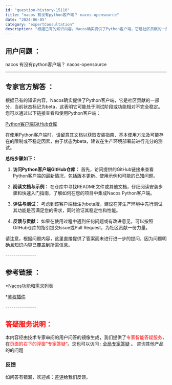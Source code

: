 ```yaml
---
id: "question-history-15110"
title: "nacos 有没有python客户端？ nacos-opensource"
date: "2024-06-05"
category: "expertConsultation"
description: "根据已有的知识内容，Nacos确实提供了Python客户端，它是社区贡献的一部分，当前状态标记为beta，这表明它可能处于测试阶段或功能相对不完全稳定。您可以通过以下链接查看和使用Python客户端：[Python客户端GitHub仓库](https://github.com/nacos-group"
---
```


## 用户问题 ： 
 nacos 有没有python客户端？ nacos-opensource 

---------------
## 专家官方解答 ：

根据已有的知识内容，Nacos确实提供了Python客户端，它是社区贡献的一部分，当前状态标记为beta，这表明它可能处于测试阶段或功能相对不完全稳定。您可以通过以下链接查看和使用Python客户端：

[Python客户端GitHub仓库](https://github.com/nacos-group/nacos-sdk-python)

在使用Python客户端时，请留意其文档以获取安装指南、基本使用方法及可能存在的限制或不稳定因素，由于状态为beta，建议在生产环境部署前进行充分的测试。

**总结步骤如下：**

1. **访问Python客户端GitHub仓库：** 首先，访问提供的GitHub链接来查看Python客户端的最新情况，包括版本更新、使用示例和可能的已知问题。

2. **阅读文档与示例：** 在仓库中寻找README文件或其他文档，仔细阅读安装步骤和快速入门指南，了解如何在您的项目中集成Nacos Python客户端。

3. **评估与测试：** 考虑到该客户端标注为beta版，建议在非生产环境中先行测试其功能是否满足您的需求，同时验证其稳定性和性能。

4. **反馈与贡献：** 如果在使用过程中遇到任何问题或有改进意见，可以按照GitHub仓库的指引提交Issue或Pull Request，为社区贡献一份力量。

请注意，根据问题内容，这里直接提供了答案而未进行进一步的提问，因为问题明确且知识内容已覆盖到所需信息。


<font color="#949494">---------------</font> 


## 参考链接 ：

*[Nacos功能和需求列表](https://nacos.io/docs/latest/archive/feature-list)
 
 *[鉴权插件](https://nacos.io/docs/latest/plugin/auth-plugin)


 <font color="#949494">---------------</font> 
 


## <font color="#FF0000">答疑服务说明：</font> 

本内容经由技术专家审阅的用户问答的镜像生成，我们提供了<font color="#FF0000">专家智能答疑服务</font>，在<font color="#FF0000">页面的右下的浮窗”专家答疑“</font>。您也可以访问 : [全局专家答疑](https://opensource.alibaba.com/chatBot) 。 咨询其他产品的的问题

### 反馈
如问答有错漏，欢迎点：[差评](https://ai.nacos.io/user/feedbackByEnhancerGradePOJOID?enhancerGradePOJOId=15122)给我们反馈。
